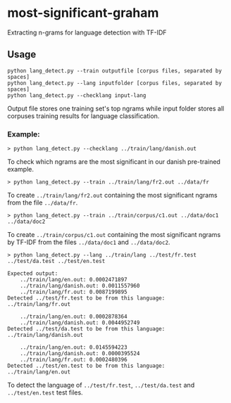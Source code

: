 # most-significant-graham
Extracting n-grams for language detection with TF-IDF

## Usage
```
python lang_detect.py --train outputfile [corpus files, separated by spaces]
python lang_detect.py --lang inputfolder [corpus files, separated by spaces]
python lang_detect.py --checklang input-lang
```
Output file stores one training set's top ngrams while input folder stores all corpuses training results for language classification.

### Example:
```
> python lang_detect.py --checklang ../train/lang/danish.out
```
To check which ngrams are the most significant in our danish pre-trained example.

```
> python lang_detect.py --train ../train/lang/fr2.out ../data/fr
```
To create `../train/lang/fr2.out` containing the most significant ngrams from the file `../data/fr`.

```
> python lang_detect.py --train ../train/corpus/c1.out ../data/doc1 ../data/doc2
```
To create `../train/corpus/c1.out` containing the most significant ngrams by TF-IDF from the files `../data/doc1` and `../data/doc2`.

```
> python lang_detect.py --lang ../train/lang ../test/fr.test ../test/da.test ../test/en.test

Expected output:
	../train/lang/en.out: 0.0002471897
	../train/lang/danish.out: 0.0011557960
	../train/lang/fr.out: 0.0087199895
Detected ../test/fr.test to be from this language: ../train/lang/fr.out

	../train/lang/en.out: 0.0002878364
	../train/lang/danish.out: 0.0044952749
Detected ../test/da.test to be from this language: ../train/lang/danish.out

	../train/lang/en.out: 0.0145594223
	../train/lang/danish.out: 0.0000395524
	../train/lang/fr.out: 0.0002480396
Detected ../test/en.test to be from this language: ../train/lang/en.out
```
To detect the language of `../test/fr.test`, `../test/da.test` and `../test/en.test` test files.
